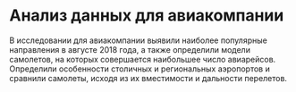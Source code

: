 # Анализ данных для авиакомпании

В исследовании для авиакомпании выявили наиболее популярные направления в августе 2018 года, а также определили модели самолетов, на которых совершается наибольшее число авиарейсов. Определили особенности столичных и региональных аэропортов и сравнили самолеты, исходя из их вместимости и дальности перелетов. 
